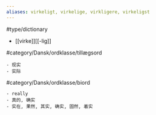 ```yaml
---
aliases: virkeligt, virkelige, virkligere, virkeligst
---
```

#type/dictionary 

- [[virke]][[-lig]]

#category/Dansk/ordklasse/tillægsord 

	- 现实
	- 实际

#category/Dansk/ordklasse/biord 

	- really
	- 真的, 确实
	- 实在, 果然, 其实, 确实, 固然, 着实